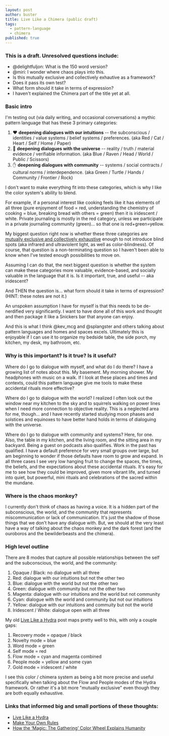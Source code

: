 ```yaml
---
layout: post
author: buster
title: Live Like a Chimera (public draft)
tags:
  - pattern-language
  - chimera
published: true
---
```

### This is a draft. Unresolved questions include: 

- @delightfuljon: What is the 150 word version?
- @miri: I wonder where chaos plays into this.
- Is this mutually exclusive and collectively exhautive as a framework?
- Does it pass its own test?
- What form should it take in terms of expression?
- I haven't explained the Chimera part of the title yet at all. 

### Basic intro

I'm testing out (via daily writing, and occasional conversations) a mythic pattern language that has these 3 primary categories: 

1. ❤️ **deepening dialogues with our intuitions** -- the subconscious / identities / value systems / belief systems / preferences. (aka Red / Cat / Heart / Self / Home / Paper)
2. 🧠 **deepening dialogues with the universe** -- reality / truth / material evidence / verifiable information. (aka Blue / Raven / Head / World / Public / Scissors)
3. ✋ **deepening dialogues with community** -- systems / social contracts / cultural norms / interdependence. (aka Green / Turtle / Hands / Community / Frontier / Rock)

I don't want to make everything fit into these categories, which is why I like the color system's ability to blend. 

For example, if a personal interest like cooking feels like it has elements of all three (pure enjoyment of food = red, understanding the chemistry of cooking = blue, breaking bread with others = green) then it is iridescent / white. Private journaling is mostly in the red category, unless we participate in a private journaling community (green)... so that one is red+green=yellow. 

My biggest question right now is whether these three categories are [mutually exclusive and collectively exhaustive](https://en.wikipedia.org/wiki/MECE_principle) enough to not introduce blind spots (aka infrared and ultraviolent light, as well as color-blindness). Of course, that question is a non-terminating question so I haven't been able to know when I've tested enough possibilities to move on. 

Assuming I can do that, the next biggest question is whether the system can make these categories more valuable, evidence-based, and socially valuable in the language that it is. Is it important, true, and useful -- aka iridescent?

And THEN the question is... what form should it take in terms of expression? (HINT: these notes are not it.)

An unspoken assumption I have for myself is that this needs to be de-nerdified very significantly. I want to have done all of this work and thought and then package it like a Snickers bar that anyone can enjoy.

And this is what I think @kev_mcg and @splangster and others talking about pattern languages and homes and spaces excels. Ultimately this is enjoyable if I can use it to organize my bedside table, the side porch, my kitchen, my desk, my bathroom, etc.


### Why is this important? Is it true? Is it useful?

Where do I go to dialogue with myself, and what do I do there? I have a growing list of notes about this. My basement. My morning shower. My headphones with music on a walk. If I look at these places and times and contexts, could this pattern language give me tools to make these accidental rituals more effective?

Where do I go to dialogue with the world? I realized I often look out the window near my kitchen to the sky and to squirrels walking on power lines when I need more connection to objective reality. This is a neglected area for me, though... and I have recently started studying moon phases and solstices and equinoxes to have better hand holds in terms of dialoguing with the universe. 

Where do I go to dialogue with community and systems? Here, for one. Also, the table in my kitchen, and the living room, and the sitting area in my backyard. Being a guest on podcasts also qualifies. Work in the past has qualified. I have a default preference for very small groups over large, but am beginning to wonder if those defaults have room to grow and expand.
In all three cases I see very low hanging fruit to change the spaces, the times, the beliefs, and the expectations about these accidental rituals. It's easy for me to see how they could be improved, given more vibrant life, and turned into quiet, but powerful, mini rituals and celebrations of the sacred within the mundane.

### Where is the chaos monkey?

I currently don't think of chaos as having a voice. It is a hidden part of the subconscious, the world, and the community that represents miscommunication or lack of communication. It's just the shadow of those things that we don't have any dialogue with. But, we should at the very least have a way of talking about the chaos monkey and the dark forest (and the ouroboros and the bewilderbeasts and the chimera).

### High level outline

There are 8 modes that capture all possible relationships between the self and the subconscious, the world, and the community: 

1. Opaque / Black: no dialogue with all three
2. Red: dialogue with our intuitions but not the other two
3. Blue: dialogue with the world but not the other two
4. Green: dialogue with community but not the other two
5. Magenta: dialogue with our intuitions and the world but not community
6. Cyan: dialogue with the world and community but not our intuitions
7. Yellow: dialogue with our intuitions and commuity but not the world
8. Iridescent / White: dialogue open with all three

My old [Live Like a Hydra](https://medium.com/better-humans/live-like-a-hydra-c02337782a89) post maps pretty well to this, with only a couple gaps: 

1. Recovery mode = opaque / black
2. Novelty mode = blue
3. Word mode = green
4. Self mode = red
5. Flow mode = cyan and magenta combined
6. People mode = yellow and some cyan
7. Gold mode = iridescent / white

I see this color / chimera system as being a bit more precise and useful specifically when talking about the Flow and People modes of the Hydra framework. Or rather it's a bit more "mutually exclusive" even though they are both equally exhaustive.

### Links that informed big and small portions of these thoughts:

* [Live Like a Hydra](https://medium.com/better-humans/live-like-a-hydra-c02337782a89)
* [Make Your Own Rules](https://www.ribbonfarm.com/2018/02/15/make-your-own-rules/)
* [How the ‘Magic: The Gathering’ Color Wheel Explains Humanity](https://humanparts.medium.com/the-mtg-color-wheel-c9700a7cf36d)
